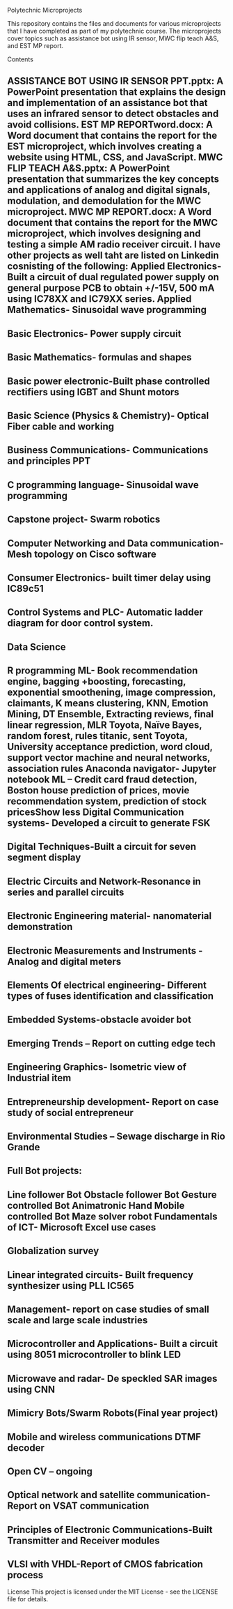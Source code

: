 Polytechnic Microprojects

This repository contains the files and documents for various microprojects that I have completed as part of my polytechnic course. The microprojects cover topics such as assistance bot using IR sensor, MWC flip teach A&S, and EST MP report.

Contents

ASSISTANCE BOT USING IR SENSOR PPT.pptx: A PowerPoint presentation that explains the design and implementation of an assistance bot that uses an infrared sensor to detect obstacles and avoid collisions.
EST MP REPORTword.docx: A Word document that contains the report for the EST microproject, which involves creating a website using HTML, CSS, and JavaScript.
MWC FLIP TEACH A&S.pptx: A PowerPoint presentation that summarizes the key concepts and applications of analog and digital signals, modulation, and demodulation for the MWC microproject.
MWC MP REPORT.docx: A Word document that contains the report for the MWC microproject, which involves designing and testing a simple AM radio receiver circuit.
I have other projects as well taht are listed on Linkedin cosnisting of the following:
Applied Electronics- Built a circuit of dual regulated power supply on general purpose PCB to obtain +/-15V, 500 mA using IC78XX and IC79XX series.
Applied Mathematics- Sinusoidal wave programming
-
Basic Electronics- Power supply circuit
-
Basic Mathematics- formulas and shapes
-
Basic power electronic-Built phase controlled rectifiers using IGBT and Shunt motors
-
Basic Science (Physics & Chemistry)- Optical Fiber cable and working
-
Business Communications- Communications and principles PPT
-
C programming language- Sinusoidal wave programming
-
Capstone project- Swarm robotics
-
Computer Networking and Data communication- Mesh topology on Cisco software
-
Consumer Electronics- built timer delay using IC89c51
-
Control Systems and PLC- Automatic ladder diagram for door control system.
-
Data Science
-
R programming ML- Book recommendation engine, bagging +boosting, forecasting,
exponential smoothening, image compression, claimants, K means clustering, KNN, Emotion
Mining, DT Ensemble, Extracting reviews, final linear regression, MLR Toyota, Naïve
Bayes, random forest, rules titanic, sent Toyota, University acceptance prediction, word
cloud, support vector machine and neural networks, association rules
Anaconda navigator- Jupyter notebook ML – Credit card fraud detection, Boston house
prediction of prices, movie recommendation system, prediction of stock pricesShow less 
Digital Communication systems- Developed a circuit to generate FSK
-
Digital Techniques-Built a circuit for seven segment display
-
Electric Circuits and Network-Resonance in series and parallel circuits
-
Electronic Engineering material- nanomaterial demonstration
-
Electronic Measurements and Instruments -Analog and digital meters
-
Elements Of electrical engineering- Different types of fuses identification and classification
-
Embedded Systems-obstacle avoider bot
-
Emerging Trends – Report on cutting edge tech
-
Engineering Graphics- Isometric view of Industrial item
-
Entrepreneurship development- Report on case study of social entrepreneur
-
Environmental Studies – Sewage discharge in Rio Grande
-
Full Bot projects:
-
Line follower Bot
Obstacle follower Bot
Gesture controlled Bot
Animatronic Hand
Mobile controlled Bot
Maze solver robot
Fundamentals of ICT- Microsoft Excel use cases
-
Globalization survey
-
Linear integrated circuits- Built frequency synthesizer using PLL IC565
-
Management- report on case studies of small scale and large scale industries
-
Microcontroller and Applications- Built a circuit using 8051 microcontroller to blink LED
-
Microwave and radar- De speckled SAR images using CNN
-
Mimicry Bots/Swarm Robots(Final year project)
-
Mobile and wireless communications DTMF decoder
-
Open CV – ongoing
-
Optical network and satellite communication- Report on VSAT communication
-
Principles of Electronic Communications-Built Transmitter and Receiver modules
-
VLSI with VHDL-Report of CMOS fabrication process
-

License
This project is licensed under the MIT License - see the LICENSE file for details.
